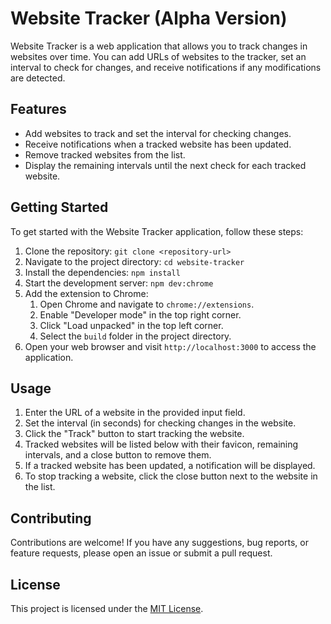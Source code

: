# Website Tracker (Alpha Version)

Website Tracker is a web application that allows you to track changes in websites over time. You can add URLs of websites to the tracker, set an interval to check for changes, and receive notifications if any modifications are detected.

## Features

- Add websites to track and set the interval for checking changes.
- Receive notifications when a tracked website has been updated.
- Remove tracked websites from the list.
- Display the remaining intervals until the next check for each tracked website.

## Getting Started

To get started with the Website Tracker application, follow these steps:

1. Clone the repository: `git clone <repository-url>`
2. Navigate to the project directory: `cd website-tracker`
3. Install the dependencies: `npm install`
4. Start the development server: `npm dev:chrome`
5. Add the extension to Chrome:
    1. Open Chrome and navigate to `chrome://extensions`.
    2. Enable "Developer mode" in the top right corner.
    3. Click "Load unpacked" in the top left corner.
    4. Select the `build` folder in the project directory.
6. Open your web browser and visit `http://localhost:3000` to access the application.

## Usage

1. Enter the URL of a website in the provided input field.
2. Set the interval (in seconds) for checking changes in the website.
3. Click the "Track" button to start tracking the website.
4. Tracked websites will be listed below with their favicon, remaining intervals, and a close button to remove them.
5. If a tracked website has been updated, a notification will be displayed.
6. To stop tracking a website, click the close button next to the website in the list.

## Contributing

Contributions are welcome! If you have any suggestions, bug reports, or feature requests, please open an issue or submit a pull request.

## License

This project is licensed under the [MIT License](LICENSE).